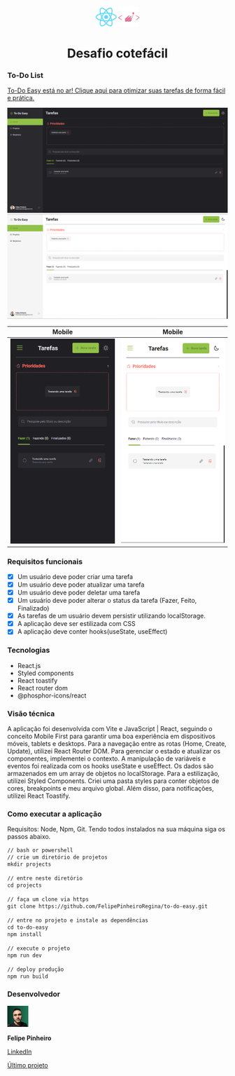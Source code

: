 <div align="center">
    <img src="./assets/react.svg" alt="React" width="48">
    <img src="./assets/styledcomponents.svg" alt="Styled" width="48">
</div>

<h1 align="center">Desafio cotefácil</h1>

### To-Do List

[To-Do Easy está no ar! Clique aqui para otimizar suas tarefas de forma fácil e prática.](https://to-doeasy.netlify.app/)

![HOME DARKMODE](./assets/home-darkmode.png)
![HOME DARKMODE](./assets/home-lightmode.png)

| Mobile | Mobile |
|-|-|
|![HOME DARKMODE](./assets/home-mobile-darkmode.png)|![HOME DARKMODE](./assets/home-mobile-lightmode.png)|




### Requisitos funcionais
- [x] Um usuário deve poder criar uma tarefa
- [x] Um usuário deve poder atualizar uma tarefa
- [x] Um usuário deve poder deletar uma tarefa
- [x] Um usuário deve poder alterar o status da tarefa (Fazer, Feito, Finalizado)
- [x] As tarefas de um usuário devem persistir utilizando localStorage.
- [x] A aplicação deve ser estilizada com CSS
- [x] A aplicação deve conter hooks(useState, useEffect)

### Tecnologias
- React.js
- Styled components
- React toastify
- React router dom
- @phosphor-icons/react

### Visão técnica 
A aplicação foi desenvolvida com Vite e JavaScript | React, seguindo o conceito Mobile First para garantir uma boa experiência em dispositivos móveis, tablets e desktops. Para a navegação entre as rotas (Home, Create, Update), utilizei React Router DOM. Para gerenciar o estado e atualizar os componentes, implementei o contexto. A manipulação de variáveis e eventos foi realizada com os hooks useState e useEffect. Os dados são armazenados em um array de objetos no localStorage. Para a estilização, utilizei Styled Components. Criei uma pasta styles para conter objetos de cores, breakpoints e meu arquivo global. Além disso, para notificações, utilizei React Toastify.

### Como executar a aplicação
Requisitos: Node, Npm, Git. Tendo todos instalados na sua máquina siga os passos abaixo.
```
// bash or powershell
// crie um diretório de projetos
mkdir projects

// entre neste diretório
cd projects

// faça um clone via https
git clone https://github.com/FelipePinheiroRegina/to-do-easy.git

// entre no projeto e instale as dependências
cd to-do-easy
npm install

// execute o projeto
npm run dev

// deploy produção
npm run build
```

### Desenvolvedor

 <img src="./assets/profile1.jpeg" alt="Profile" width="48">

 <strong>Felipe Pinheiro</strong>
 
 [LinkedIn](https://www.linkedin.com/in/felipe-pinheiro-002427250/)
 
 [Último projeto](https://github.com/FelipePinheiroRegina/food-explorer-frontend)
